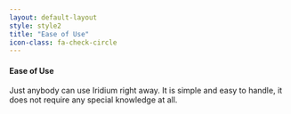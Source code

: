 ```yaml
---
layout: default-layout
style: style2
title: "Ease of Use"
icon-class: fa-check-circle
---
```


#### Ease of Use #
Just anybody can use Iridium right away. It is simple and easy to handle, it does not require any special knowledge at all.
